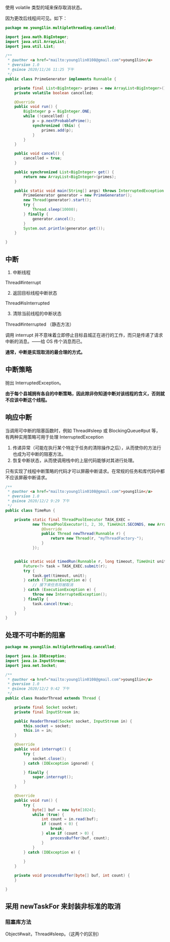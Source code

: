 使用 volatile 类型的域来保存取消状态。

因为更改后线程间可见。如下：

```java
package me.young1lin.multiplethreading.cancelled;

import java.math.BigInteger;
import java.util.ArrayList;
import java.util.List;

/**
 * @author <a href="mailto:young1lin0108@gmail.com">young1lin</a>
 * @version 1.0
 * @since 2020/11/26 11:25 下午
 */
public class PrimeGenerator implements Runnable {

    private final List<BigInteger> primes = new ArrayList<BigInteger>();
    private volatile boolean cancelled;

    @Override
    public void run() {
        BigInteger p = BigInteger.ONE;
        while (!cancelled) {
            p = p.nextProbablePrime();
            synchronized (this) {
                primes.add(p);
            }
        }
    }

    public void cancel() {
        cancelled = true;
    }

    public synchronized List<BigInteger> get() {
        return new ArrayList<BigInteger>(primes);
    }

    public static void main(String[] args) throws InterruptedException {
        PrimeGenerator generator = new PrimeGenerator();
        new Thread(generator).start();
        try {
            Thread.sleep(10000);
        } finally {
            generator.cancel();
        }
        System.out.println(generator.get());
    }

}
```

## 中断

1. 中断线程

Thread#interrupt

2. 返回目标线程中断状态

Thread#isInterrupted

3. 清除当前线程的中断状态

Thread#interrupted （静态方法）

调用 interrupt 并不意味着立即停止目标县城正在进行的工作，而只是传递了请求中断的消息。——给 OS 传个消息而已。

**通常，中断是实现取消的最合理的方式。**

## 中断策略

抛出 InterruptedException。

**由于每个县城拥有各自的中断策略，因此除非你知道中断对该线程的含义，否则就不应该中断这个线程。**

## 响应中断

当调用可中断的阻塞函数时，例如 Thread#sleep 或 BlockingQueue#put 等，有两种实用策略可用于处理 InterruptedException 

1. 传递异常（可能在执行某个特定于任务的清除操作之后），从而使你的方法行也成为可中断的阻塞方法。
2. 恢复中断状态，从而使调用栈中的上层代码能够对其进行处理。

只有实现了线程中断策略的代码才可以屏蔽中断请求。在常规的任务和库代码中都不应该屏蔽中断请求。

```java
/**
 * @author <a href="mailto:young1lin0108@gmail.com">young1lin</a>
 * @version 1.0
 * @since 2020/12/2 9:29 下午
 */
public class TimeRun {

    private static final ThreadPoolExecutor TASK_EXEC =
            new ThreadPoolExecutor(1, 2, 30, TimeUnit.SECONDS, new ArrayBlockingQueue<>(20), new ThreadFactory() {
                @Override
                public Thread newThread(Runnable r) {
                    return new Thread(r, "myThreadFactory-");
                }
            });


    public static void timedRun(Runnable r, long timeout, TimeUnit unit) throws InterruptedException {
        Future<?> task = TASK_EXEC.submit(r);
        try {
            task.get(timeout, unit);
        } catch (TimeoutException e) {
            // 接下来任务将被取消
        } catch (ExecutionException e) {
            throw new InterruptedException();
        } finally {
            task.cancel(true);
        }
    }
}
```

## 处理不可中断的阻塞

```java
package me.young1lin.multiplethreading.cancelled;

import java.io.IOException;
import java.io.InputStream;
import java.net.Socket;

/**
 * @author <a href="mailto:young1lin0108@gmail.com">young1lin</a>
 * @version 1.0
 * @since 2020/12/2 9:42 下午
 */
public class ReaderThread extends Thread {

    private final Socket socket;
    private final InputStream in;

    public ReaderThread(Socket socket, InputStream in) {
        this.socket = socket;
        this.in = in;
    }

    @Override
    public void interrupt() {
        try {
            socket.close();
        } catch (IOException ignored) {

        } finally {
            super.interrupt();
        }
    }

    @Override
    public void run() {
        try {
            byte[] buf = new byte[1024];
            while (true) {
                int count = in.read(buf);
                if (count < 0) {
                    break;
                } else if (count > 0) {
                    processBuffer(buf, count);
                }
            }
        } catch (IOException e) {
            
        }
    }

    private void processBuffer(byte[] buf, int count) {
    }

}
```

## 采用 newTaskFor 来封装非标准的取消



### 阻塞库方法

Object#wait，Thread#sleep。（这两个的区别）


